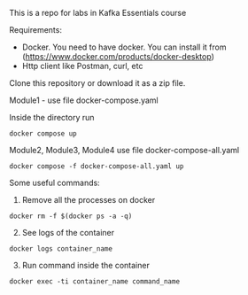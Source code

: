 This is a repo for labs in Kafka Essentials course

Requirements:

- Docker. You need to have docker. You can install it from (https://www.docker.com/products/docker-desktop)
- Http client like Postman, curl, etc

Clone this repository or download it as a zip file.

Module1 - use file docker-compose.yaml

Inside the directory run

`docker compose up`


Module2, Module3, Module4 use file docker-compose-all.yaml

`docker compose -f docker-compose-all.yaml up`


Some useful commands:

1. Remove all the processes on docker 

`docker rm -f $(docker ps -a -q)`


2. See logs of the container

`docker logs container_name`


3. Run command inside the container

`docker exec -ti container_name command_name`

